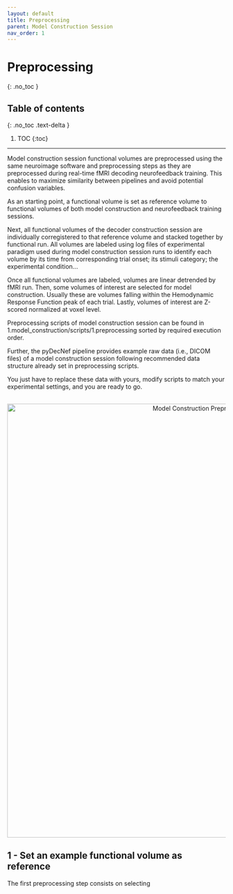 ```yaml
---
layout: default
title: Preprocessing
parent: Model Construction Session
nav_order: 1
---
```


# Preprocessing
{: .no_toc }

## Table of contents
{: .no_toc .text-delta }

1. TOC
{:toc}

---

Model construction session functional volumes are preprocessed using the same neuroimage software and preprocessing steps as they are preprocessed during real-time fMRI decoding neurofeedback training. This enables to maximize similarity between pipelines and avoid potential confusion variables.

As an starting point, a functional volume is set as reference volume to functional volumes of both model construction and neurofeedback training sessions.

Next, all functional volumes of the decoder construction session are individually corregistered to that reference volume and stacked together by functional run. All volumes are labeled using log files of experimental paradigm used during model construction session runs to identify each volume by its time from corresponding trial onset; its stimuli category; the experimental condition... 

Once all functional volumes are labeled, volumes are linear detrended by fMRI run. Then, some volumes of interest are selected for model construction. Usually these are volumes falling within the Hemodynamic Response Function peak of each trial. Lastly, volumes of interest are Z-scored normalized at voxel level.

Preprocessing scripts of model construction session can be found in 1.model_construction/scripts/1.preprocessing sorted by required execution order.

Further, the pyDecNef pipeline provides example raw data (i.e., DICOM files) of a model construction session following recommended data structure already set in preprocessing scripts. 

You just have to replace these data with yours, modify scripts to match your experimental settings, and you are ready to go.

<center>
<br>
<img src="../assets/images/model_construction_preprocessing.png" alt="Model Construction Preprocessing Pipeline Diagram" width="1000">
</center>

## 1 - Set an example functional volume as reference

The first preprocessing step consists on selecting 